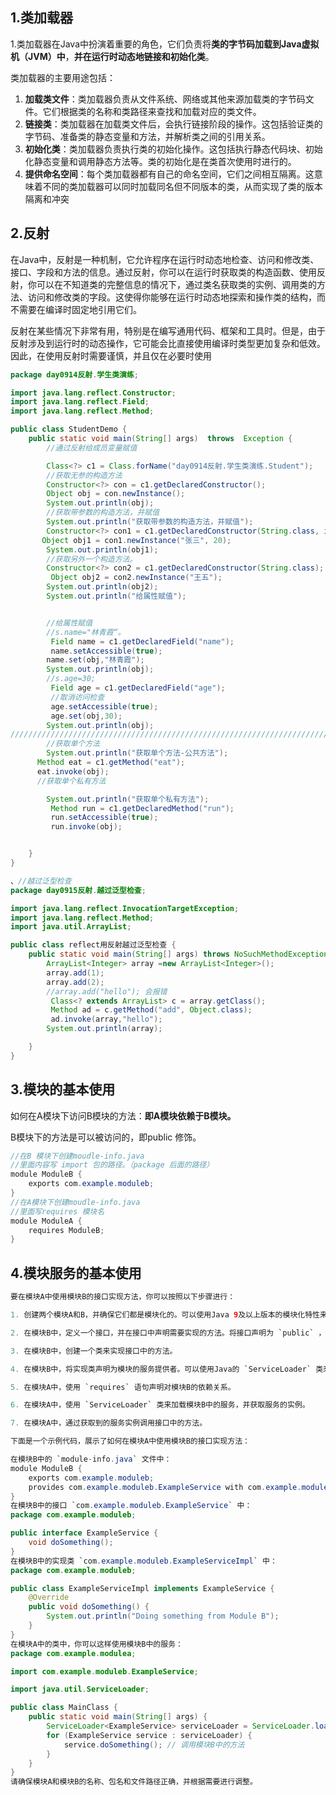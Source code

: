 ## 1.类加载器

1.类加载器在Java中扮演着重要的角色，它们负责将**类的字节码加载到Java虚拟机（JVM）中**，**并在运行时动态地链接和初始化类**。 

类加载器的主要用途包括： 

1. **加载类文件**：类加载器负责从文件系统、网络或其他来源加载类的字节码文件。它们根据类的名称和类路径来查找和加载对应的类文件。 
2. **链接类**：类加载器在加载类文件后，会执行链接阶段的操作。这包括验证类的字节码、准备类的静态变量和方法，并解析类之间的引用关系。 
3. **初始化类**：类加载器负责执行类的初始化操作。这包括执行静态代码块、初始化静态变量和调用静态方法等。类的初始化是在类首次使用时进行的。 
4. **提供命名空间**：每个类加载器都有自己的命名空间，它们之间相互隔离。这意味着不同的类加载器可以同时加载同名但不同版本的类，从而实现了类的版本隔离和冲突

## 2.反射

在Java中，反射是一种机制，它允许程序在运行时动态地检查、访问和修改类、接口、字段和方法的信息。通过反射，你可以在运行时获取类的构造函数、使用反射，你可以在不知道类的完整信息的情况下，通过类名获取类的实例、调用类的方法、访问和修改类的字段。这使得你能够在运行时动态地探索和操作类的结构，而不需要在编译时固定地引用它们。 

反射在某些情况下非常有用，特别是在编写通用代码、框架和工具时。但是，由于反射涉及到运行时的动态操作，它可能会比直接使用编译时类型更加复杂和低效。因此，在使用反射时需要谨慎，并且仅在必要时使用

```java
package day0914反射.学生类演练;

import java.lang.reflect.Constructor;
import java.lang.reflect.Field;
import java.lang.reflect.Method;

public class StudentDemo {
    public static void main(String[] args)  throws  Exception {
        //通过反射给成员变量赋值

        Class<?> c1 = Class.forName("day0914反射.学生类演练.Student");
        //获取无参的构造方法
        Constructor<?> con = c1.getDeclaredConstructor();
        Object obj = con.newInstance();
        System.out.println(obj);
        //获取带参数的构造方法，并赋值
        System.out.println("获取带参数的构造方法，并赋值");
        Constructor<?> con1 = c1.getDeclaredConstructor(String.class, int.class);
       Object obj1 = con1.newInstance("张三", 20);
        System.out.println(obj1);
        //获取另外一个构造方法。
        Constructor<?> con2 = c1.getDeclaredConstructor(String.class);
         Object obj2 = con2.newInstance("王五");
        System.out.println(obj2);
        System.out.println("给属性赋值");


        //给属性赋值
        //s.name="林青霞“。
         Field name = c1.getDeclaredField("name");
         name.setAccessible(true);
        name.set(obj,"林青霞");
        System.out.println(obj);
        //s.age=30;
         Field age = c1.getDeclaredField("age");
         //取消访问检查
         age.setAccessible(true);
         age.set(obj,30);
        System.out.println(obj);
//////////////////////////////////////////////////////////////////////////////
        //获取单个方法
        System.out.println("获取单个方法-公共方法");
      Method eat = c1.getMethod("eat");
      eat.invoke(obj);
      //获取单个私有方法

        System.out.println("获取单个私有方法");
         Method run = c1.getDeclaredMethod("run");
         run.setAccessible(true);
         run.invoke(obj);


    }
}

```

```java
、//越过泛型检查
package day0915反射.越过泛型检查;

import java.lang.reflect.InvocationTargetException;
import java.lang.reflect.Method;
import java.util.ArrayList;

public class reflect用反射越过泛型检查 {
    public static void main(String[] args) throws NoSuchMethodException, InvocationTargetException, IllegalAccessException {
        ArrayList<Integer> array =new ArrayList<Integer>();
        array.add(1);
        array.add(2);
        //array.add("hello"); 会报错
         Class<? extends ArrayList> c = array.getClass();
         Method ad = c.getMethod("add", Object.class);
         ad.invoke(array,"hello");
        System.out.println(array);

    }
}

```

##  3.模块的基本使用

如何在A模块下访问B模块的方法：**即A模块依赖于B模块。**

B模块下的方法是可以被访问的，即public 修饰。

```java
//在B 模块下创建moudle-info.java
//里面内容写 import 包的路径。（package 后面的路径）
module ModuleB {
    exports com.example.moduleb;
}
//在A模块下创建moudle-info.java
//里面写requires 模块名
module ModuleA {
    requires ModuleB;
}
```

## 4.模块服务的基本使用

```java
要在模块A中使用模块B的接口实现方法，你可以按照以下步骤进行：

1. 创建两个模块A和B，并确保它们都是模块化的。可以使用Java 9及以上版本的模块化特性来创建模块。

2. 在模块B中，定义一个接口，并在接口中声明需要实现的方法。将接口声明为 `public` ，以便其他模块可以访问。

3. 在模块B中，创建一个类来实现接口中的方法。

4. 在模块B中，将实现类声明为模块的服务提供者。可以使用Java的 `ServiceLoader` 类来实现服务发现。

5. 在模块A中，使用 `requires` 语句声明对模块B的依赖关系。

6. 在模块A中，使用 `ServiceLoader` 类来加载模块B中的服务，并获取服务的实例。

7. 在模块A中，通过获取到的服务实例调用接口中的方法。

下面是一个示例代码，展示了如何在模块A中使用模块B的接口实现方法：

在模块B中的 `module-info.java` 文件中：
module ModuleB {
    exports com.example.moduleb;
    provides com.example.moduleb.ExampleService with com.example.moduleb.ExampleServiceImpl;
}
在模块B中的接口 `com.example.moduleb.ExampleService` 中：
package com.example.moduleb;

public interface ExampleService {
    void doSomething();
}
在模块B中的实现类 `com.example.moduleb.ExampleServiceImpl` 中：
package com.example.moduleb;

public class ExampleServiceImpl implements ExampleService {
    @Override
    public void doSomething() {
        System.out.println("Doing something from Module B");
    }
}
在模块A中的类中，你可以这样使用模块B中的服务：
package com.example.modulea;

import com.example.moduleb.ExampleService;

import java.util.ServiceLoader;

public class MainClass {
    public static void main(String[] args) {
        ServiceLoader<ExampleService> serviceLoader = ServiceLoader.load(ExampleService.class);
        for (ExampleService service : serviceLoader) {
            service.doSomething(); // 调用模块B中的方法
        }
    }
}
请确保模块A和模块B的名称、包名和文件路径正确，并根据需要进行调整。


```



















